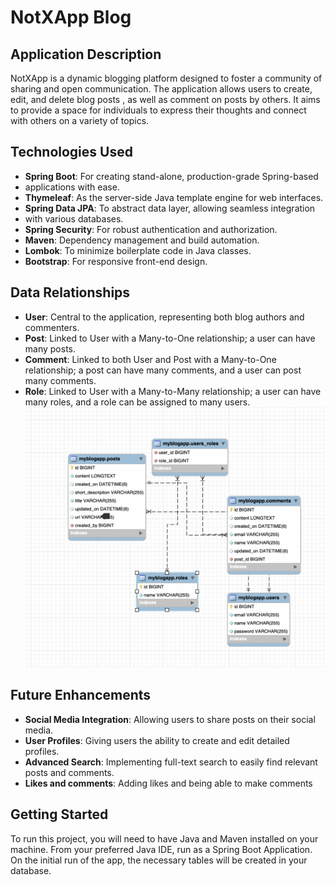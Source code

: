 # NotXApp Blog

## Application Description
NotXApp is a dynamic blogging platform designed to
foster a community of sharing and open communication. 
The application allows users to create, edit, and delete blog posts
, as well as comment on posts by others. It aims to provide a space
for individuals to express their thoughts and connect with others on
a variety of topics.

## Technologies Used
- **Spring Boot**: For creating stand-alone, production-grade Spring-based
- applications with ease.
- **Thymeleaf**: As the server-side Java template engine for web interfaces.
- **Spring Data JPA**: To abstract data layer, allowing seamless integration 
- with various databases.
- **Spring Security**: For robust authentication and authorization.
- **Maven**: Dependency management and build automation.
- **Lombok**: To minimize boilerplate code in Java classes.
- **Bootstrap**: For responsive front-end design.



## Data Relationships
- **User**: Central to the application, representing both blog authors and commenters.
- **Post**: Linked to User with a Many-to-One relationship; a user can have many posts.
- **Comment**: Linked to both User and Post with a Many-to-One relationship; a post can have many comments, and a user can post many comments.
- **Role**: Linked to User with a Many-to-Many relationship; a user can have many roles, and a role can be assigned to many users.
  ![ERD.jpg](src%2Fmain%2Fresources%2FImages%2FERD.jpg)
## Future Enhancements

- **Social Media Integration**: Allowing users to share posts on their social media.
- **User Profiles**: Giving users the ability to create and edit detailed profiles.
- **Advanced Search**: Implementing full-text search to easily find relevant posts and comments.
- **Likes and comments**: Adding likes and being able to make comments
## Getting Started
To run this project, you will need to have Java and Maven installed on your machine. From your preferred Java IDE, run as a Spring Boot Application. On the initial run of the app, the necessary tables will be created in your database.
